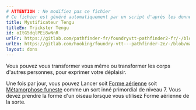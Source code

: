 ```yaml
---
# ATTENTION : Ne modifiez pas ce fichier
# Ce fichier est généré automatiquement par un script d'après les données du module Foundry VTT officiel et de sa traduction
title: Mystificateur Tengu
titleEn: Trickster Tengu
id: oItG5dqlPEi8wNnR
urlFr: https://gitlab.com/pathfinder-fr/foundryvtt-pathfinder2-fr/-/blob/master/data/feats/oItG5dqlPEi8wNnR.htm
urlEn: https://gitlab.com/hooking/foundry-vtt---pathfinder-2e/-/blob/master/packs/data/feats.db/trickster-tengu.json
layout: dons
---
```

Vous pouvez vous transformer vous même ou transformer les corps d'autres personnes, pour exprimer votre déplaisir.

 Une fois par jour, vous pouvez Lancer soit [Forme aérienne](../sorts/forme-aérienne.html) soit [Métamorphose funeste](../sorts/métamorphose-funeste.html) comme un sort inné primordial de niveau 7. Vous devez prendre la forme d'un oiseau lorsque vous utilisez Forme aérienne de la sorte.
